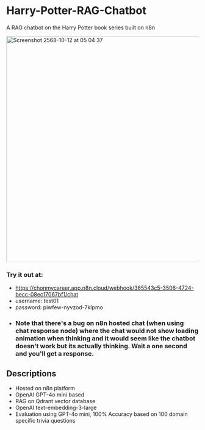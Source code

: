 # Harry-Potter-RAG-Chatbot
A RAG chatbot on the Harry Potter book series built on n8n

<img width="1168" height="593" alt="Screenshot 2568-10-12 at 05 04 37" src="https://github.com/user-attachments/assets/5aa7602f-d81b-4b9f-a0ee-2a67b6d4f247" />

### Try it out at:
* https://chonmycareer.app.n8n.cloud/webhook/365543c5-3506-4724-becc-08ec17067bf1/chat
* username: test01
* password: piwfew-nyvzod-7kIpmo
* ### Note that there's a bug on n8n hosted chat (when using chat response node) where the chat would not show loading animation when thinking and it would seem like the chatbot doesn't work but its actually thinking. Wait a one second and you'll get a response.

## Descriptions
* Hosted on n8n platform
* OpenAI GPT-4o mini based
* RAG on Qdrant vector database
* OpenAI text-embedding-3-large
* Evaluation using GPT-4o mini, 100% Accuracy based on 100 domain specific trivia questions
